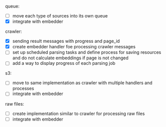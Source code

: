 queue:
- [ ] move each type of sources into its own queue
- [x] integrate with embedder

crawler:
- [x] sending result messages with progress and page_id
- [x] create embedder handler foe processing crawler messages
- [ ] set up scheduled parsing tasks and define process for saving resources and do not calculate embeddings if page is not changed
- [ ] add a way to display progress of each parsing job

s3:
- [ ] move to same implementation as crawler with multiple handlers and processes
- [ ] integrate with embedder

raw files:
- [ ] create implementation similar to crawler for processing raw files
- [ ] integrate with embedder
